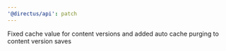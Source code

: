 ```yaml
---
'@directus/api': patch
---
```


Fixed cache value for content versions and added auto cache purging to content version saves
